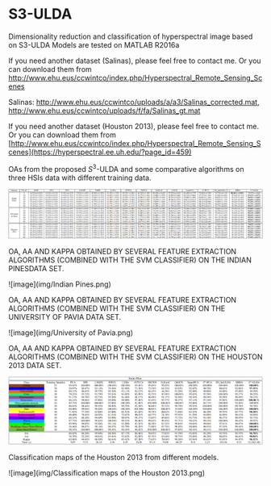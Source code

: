 # S3-ULDA
Dimensionality reduction and classification of hyperspectral image based on S3-ULDA
Models are tested on MATLAB R2016a

If you need another dataset (Salinas), please feel free to contact me. Or you can download them from http://www.ehu.eus/ccwintco/index.php/Hyperspectral_Remote_Sensing_Scenes

Salinas: http://www.ehu.eus/ccwintco/uploads/a/a3/Salinas_corrected.mat, http://www.ehu.eus/ccwintco/uploads/f/fa/Salinas_gt.mat

If you need another dataset (Houston 2013), please feel free to contact me. Or you can download them from [http://www.ehu.eus/ccwintco/index.php/Hyperspectral_Remote_Sensing_Scenes](https://hyperspectral.ee.uh.edu/?page_id=459)

OAs from the proposed $S^3$-ULDA and some comparative algorithms on three HSIs data with different training data.

![image](img/SVMresult.png)

OA, AA AND KAPPA OBTAINED BY SEVERAL FEATURE EXTRACTION ALGORITHMS (COMBINED WITH THE SVM CLASSIFIER) ON THE INDIAN PINESDATA SET. 

![image](img/Indian Pines.png)

OA, AA AND KAPPA OBTAINED BY SEVERAL FEATURE EXTRACTION ALGORITHMS (COMBINED WITH THE SVM CLASSIFIER) ON THE UNIVERSITY OF PAVIA DATA SET.

![image](img/University of Pavia.png)

OA, AA AND KAPPA OBTAINED BY SEVERAL FEATURE EXTRACTION ALGORITHMS (COMBINED WITH THE SVM CLASSIFIER) ON THE HOUSTON 2013 DATA SET.

![image](img/Houston2013.png)

Classification maps of the Houston 2013 from different models.

![image](img/Classification maps of the Houston 2013.png)



